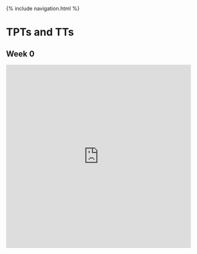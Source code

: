 {% include navigation.html %}

# TPTs and TTs

## Week 0
<!-- [Link to Replit](https://replit.com/@arushi10/individual) -->

<iframe frameborder="0" width="100%" height="500px" src="https://replit.com/@arushi10/individual?lite=true"></iframe>

<!-- <iframe frameborder="0" width="100%" height="500px" src="https://replit.com/@arushi10/individual?embed=true"></iframe> -->
